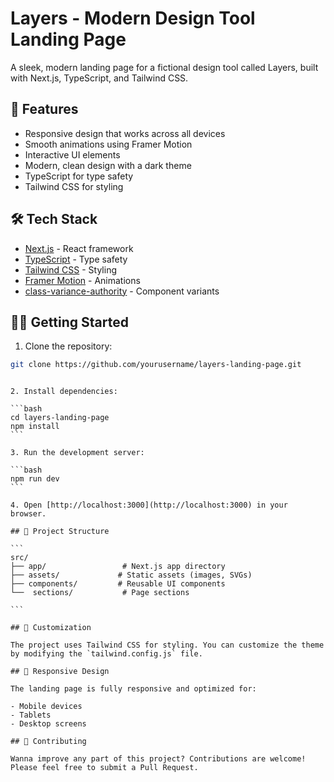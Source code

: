 # Layers - Modern Design Tool Landing Page

A sleek, modern landing page for a fictional design tool called Layers, built with Next.js, TypeScript, and Tailwind CSS.

## 🚀 Features

- Responsive design that works across all devices
- Smooth animations using Framer Motion
- Interactive UI elements
- Modern, clean design with a dark theme
- TypeScript for type safety
- Tailwind CSS for styling

## 🛠️ Tech Stack

- [Next.js](https://nextjs.org/) - React framework
- [TypeScript](https://www.typescriptlang.org/) - Type safety
- [Tailwind CSS](https://tailwindcss.com/) - Styling
- [Framer Motion](https://www.framer.com/motion/) - Animations
- [class-variance-authority](https://cva.style/docs) - Component variants

## 🏃‍♂️ Getting Started

1. Clone the repository:

```bash
git clone https://github.com/yourusername/layers-landing-page.git
```

````

2. Install dependencies:

```bash
cd layers-landing-page
npm install
```

3. Run the development server:

```bash
npm run dev
```

4. Open [http://localhost:3000](http://localhost:3000) in your browser.

## 📁 Project Structure

```
src/
├── app/                 # Next.js app directory
├── assets/             # Static assets (images, SVGs)
├── components/         # Reusable UI components
└──  sections/           # Page sections

```

## 🎨 Customization

The project uses Tailwind CSS for styling. You can customize the theme by modifying the `tailwind.config.js` file.

## 📱 Responsive Design

The landing page is fully responsive and optimized for:

- Mobile devices
- Tablets
- Desktop screens

## 🤝 Contributing

Wanna improve any part of this project? Contributions are welcome! Please feel free to submit a Pull Request.


````
